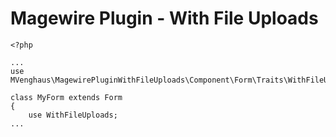 # Magewire Plugin - With File Uploads

```
<?php

...
use MVenghaus\MagewirePluginWithFileUploads\Component\Form\Traits\WithFileUploads;

class MyForm extends Form
{
    use WithFileUploads;
...
```